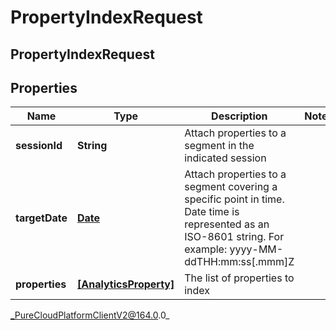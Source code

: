 # PropertyIndexRequest

## PropertyIndexRequest

## Properties

|Name | Type | Description | Notes|
|------------ | ------------- | ------------- | -------------|
| **sessionId** | **String** | Attach properties to a segment in the indicated session | |
| **targetDate** | [**Date**](Date) | Attach properties to a segment covering a specific point in time. Date time is represented as an ISO-8601 string. For example: yyyy-MM-ddTHH:mm:ss[.mmm]Z | |
| **properties** | [**[AnalyticsProperty]**](AnalyticsProperty) | The list of properties to index | |



_PureCloudPlatformClientV2@164.0.0_

